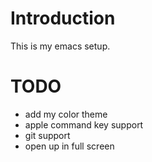 # Introduction
This is my emacs setup. 

# TODO
* add my color theme
* apple command key support
* git support
* open up in full screen